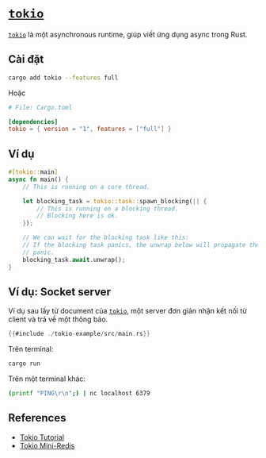 # [`tokio`]

[`tokio`] là một asynchronous runtime, giúp viết ứng dụng async trong Rust.

## Cài đặt

```bash
cargo add tokio --features full
```

Hoặc

```toml
# File: Cargo.toml

[dependencies]
tokio = { version = "1", features = ["full"] }
```

## Ví dụ

```rust
#[tokio::main]
async fn main() {
    // This is running on a core thread.

    let blocking_task = tokio::task::spawn_blocking(|| {
        // This is running on a blocking thread.
        // Blocking here is ok.
    });

    // We can wait for the blocking task like this:
    // If the blocking task panics, the unwrap below will propagate the
    // panic.
    blocking_task.await.unwrap();
}
```

## Ví dụ: Socket server

Ví dụ sau lấy từ document của [`tokio`], một server đơn giản nhận kết nối từ client và trả về một thông báo.

```rust
{{#include ./tokio-example/src/main.rs}}
```

Trên terminal:

```bash
cargo run
```

Trên một terminal khác:

```bash
(printf "PING\r\n";) | nc localhost 6379
```

## References

- [Tokio Tutorial](https://tokio.rs/tokio/tutorial)
- [Tokio Mini-Redis](https://tokio.rs/tokio/tutorial/setup)

[`tokio`]: https://tokio.rs